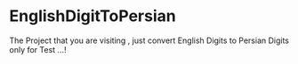 # EnglishDigitToPersian

The Project that you are visiting , just convert English Digits to Persian Digits only for Test ...!
